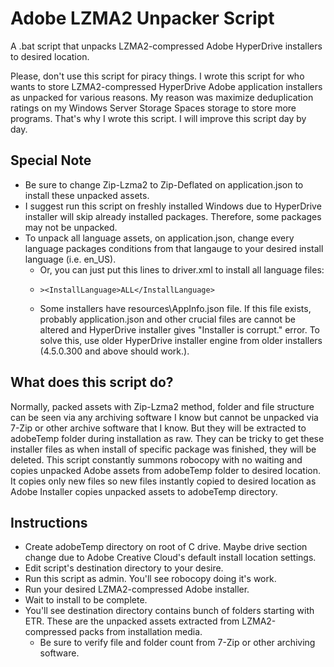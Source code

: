 # Adobe LZMA2 Unpacker Script
A .bat script that unpacks LZMA2-compressed Adobe HyperDrive installers to desired location.

Please, don't use this script for piracy things. I wrote this script for who wants to store LZMA2-compressed HyperDrive Adobe application installers as unpacked for various reasons. My reason was maximize deduplication ratings on my Windows Server Storage Spaces storage to store more programs. That's why I wrote this script. I will improve this script day by day.

## Special Note
- Be sure to change Zip-Lzma2 to Zip-Deflated on application.json to install these unpacked assets.
- I suggest run this script on freshly installed Windows due to HyperDrive installer will skip already installed packages. Therefore, some packages may not be unpacked.
- To unpack all language assets, on application.json, change every language packages conditions from that langauge to your desired install language (i.e. en_US).
  - Or, you can just put this lines to driver.xml to install all language files:
  - ><RequestInfo>
        ><InstallLanguage>ALL</InstallLanguage>
    ></RequestInfo>
  - Some installers have resources\AppInfo.json file. If this file exists, probably application.json and other crucial files are cannot be altered and HyperDrive installer gives "Installer is corrupt." error. To solve this, use older HyperDrive installer engine from older installers (4.5.0.300 and above should work.).

## What does this script do?
Normally, packed assets with Zip-Lzma2 method, folder and file structure can be seen via any archiving software I know but cannot be unpacked via 7-Zip or other archive software that I know. But they will be extracted to adobeTemp folder during installation as raw. They can be tricky to get these installer files as when install of specific package was finished, they will be deleted. This script constantly summons robocopy with no waiting and copies unpacked Adobe assets from adobeTemp folder to desired location. It copies only new files so new files instantly copied to desired location as Adobe Installer copies unpacked assets to adobeTemp directory.

## Instructions
- Create adobeTemp directory on root of C drive. Maybe drive section change due to Adobe Creative Cloud's default install location settings.
- Edit script's destination directory to your desire.
- Run this script as admin. You'll see robocopy doing it's work.
- Run your desired LZMA2-compressed Adobe installer.
- Wait to install to be complete.
- You'll see destination directory contains bunch of folders starting with ETR. These are the unpacked assets extracted from LZMA2-compressed packs from installation media.
  - Be sure to verify file and folder count from 7-Zip or other archiving software.
